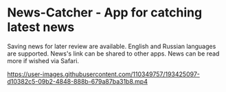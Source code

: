 # News-Catcher - App for catching latest news

Saving news for later review are available.
English and Russian languages are supported. 
News's link can be shared to other apps. 
News can be read more if wished via Safari.

https://user-images.githubusercontent.com/110349757/193425097-d10382c5-09b2-4848-888b-679a87ba31b8.mp4
